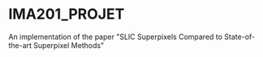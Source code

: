# IMA201_PROJET
An implementation of the paper "SLIC Superpixels Compared to State-of-the-art Superpixel Methods"
